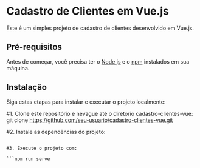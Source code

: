 # Cadastro de Clientes em Vue.js

Este é um simples projeto de cadastro de clientes desenvolvido em Vue.js.

## Pré-requisitos

Antes de começar, você precisa ter o [Node.js](https://nodejs.org/) e o [npm](https://www.npmjs.com/) instalados em sua máquina.

## Instalação

Siga estas etapas para instalar e executar o projeto localmente:

#1. Clone este repositório e nevague até o diretorio cadastro-clientes-vue:
git clone https://github.com/seu-usuario/cadastro-clientes-vue.git

#2. Instale as dependências do projeto:
```npm install

#3. Execute o projeto com:

```npm run serve
